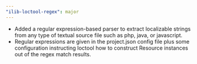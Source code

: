 ```yaml
---
"ilib-loctool-regex": major
---
```


- Added a regular expression-based parser to extract localizable
  strings from any type of textual source file such as php, java,
  or javascript.
- Regular expressions are given in the project.json config file
  plus some configuration instructing loctool how to construct
  Resource instances out of the regex match results.
